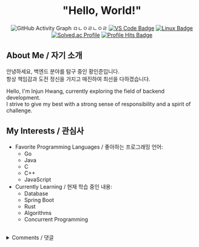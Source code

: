<div align="center">

# "Hello, World!"

![GitHub Activity Graph](https://github-readme-activity-graph.vercel.app/graph?username=in-jun&theme=high-contrast&height=250)
ㅁㄴㅇㄹㄴㅇㄹ
[![VS Code Badge](https://img.shields.io/badge/Visual%20Studio%20Code-007ACC?style=flat-square&logo=Visual%20Studio%20Code&logoColor=white)](https://code.visualstudio.com/)
[![Linux Badge](https://img.shields.io/badge/Linux-FCC624?style=flat-square&logo=Linux&logoColor=white)](https://www.linux.org/)
[![Solved.ac Profile](https://mazassumnida.wtf/api/mini/generate_badge?boj=dlswns)](https://solved.ac/profile/dlswns)
[![Profile Hits Badge](https://hits.seeyoufarm.com/api/count/incr/badge.svg?url=https%3A%2F%2Fgithub.com%2Fin-jun&count_bg=%23000000&title_bg=%23000000&icon=&icon_color=%23E7E7E7&title=in-jun&edge_flat=true)](https://github.com/in-jun)

</div>

## About Me / 자기 소개

안녕하세요, 백엔드 분야를 탐구 중인 황인준입니다.<br>
항상 책임감과 도전 정신을 가지고 매진하여 최선을 다하겠습니다.<br>

Hello, I'm Injun Hwang, currently exploring the field of backend development.<br>
I strive to give my best with a strong sense of responsibility and a spirit of challenge.<br>

## My Interests / 관심사

-   Favorite Programming Languages / 좋아하는 프로그래밍 언어:
    -   Go
    -   Java
    -   C
    -   C++
    -   JavaScript
-   Currently Learning / 현재 학습 중인 내용:
    -   Database
    -   Spring Boot
    -   Rust
    -   Algorithms
    -   Concurrent Programming

##

<details>
  <summary>Comments / 댓글</summary>

[![Comments / 댓글](https://comment.injunweb.com/api/user/in-jun/svg?theme=black)](https://comment.injunweb.com/in-jun)

</details>
